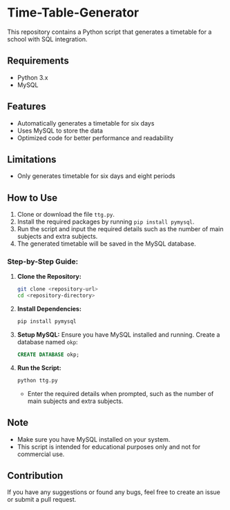 # Time-Table-Generator

This repository contains a Python script that generates a timetable for a school with SQL integration.

## Requirements

- Python 3.x
- MySQL

## Features

- Automatically generates a timetable for six days
- Uses MySQL to store the data
- Optimized code for better performance and readability

## Limitations

- Only generates timetable for six days and eight periods

## How to Use

1. Clone or download the file `ttg.py`.
2. Install the required packages by running `pip install pymysql`.
3. Run the script and input the required details such as the number of main subjects and extra subjects.
4. The generated timetable will be saved in the MySQL database.

### Step-by-Step Guide:

1. **Clone the Repository:**
   ```sh
   git clone <repository-url>
   cd <repository-directory>
   ```

2. **Install Dependencies:**
   ```sh
   pip install pymysql
   ```

3. **Setup MySQL:**
   Ensure you have MySQL installed and running. Create a database named `okp`:
   ```sql
   CREATE DATABASE okp;
   ```

4. **Run the Script:**
   ```sh
   python ttg.py
   ```
   - Enter the required details when prompted, such as the number of main subjects and extra subjects.

## Note

- Make sure you have MySQL installed on your system.
- This script is intended for educational purposes only and not for commercial use.

## Contribution

If you have any suggestions or found any bugs, feel free to create an issue or submit a pull request.

